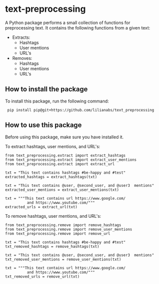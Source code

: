 # text-preprocessing

A Python package performs a small collection of functions for preprocessing text. It contains the following functions from a given text:

* Extracts:
  * Hashtags
  * User mentions
  * URL's
* Removes:
  * Hashtags
  * User mentions
  * URL's

## How to install the package

To install this package, run the following command:

```
 pip install pip@git+https://github.com/lilianabs/text_preprocessing
```

## How to use this package
Before using this package, make sure you have installed it.

To extract hashtags, user mentions, and URL's:

```
from text_preprocessing.extract import extract_hashtags
from text_preprocessing.extract import extract_user_mentions
from text_preprocessing.extract import extract_url

txt = "This text contains hashtags #be-happy and #test"
extracted_hashtags = extract_hashtags(txt)

txt = "This text contains @user, @second_user, and @user3  mentions"
extracted_user_mentions = extract_user_mentions(txt)

txt = """This text contains url https://www.google.com/ 
          and https://www.youtube.com/"""
extracted_urls = extract_url(txt)
```

To remove hashtags, user mentions, and URL's:

```
from text_preprocessing.remove import remove_hashtags
from text_preprocessing.remove import remove_user_mentions
from text_preprocessing.remove import remove_url

txt = "This text contains hashtags #be-happy and #test"
txt_removed_hashtags = remove_hashtags(txt)

txt = "This text contains @user, @second_user, and @user3  mentions"
txt_removed_user_mentions = remove_user_mentions(txt)

txt = """This text contains url https://www.google.com/ 
          and https://www.youtube.com/"""
txt_removed_urls = remove_url(txt)
```
